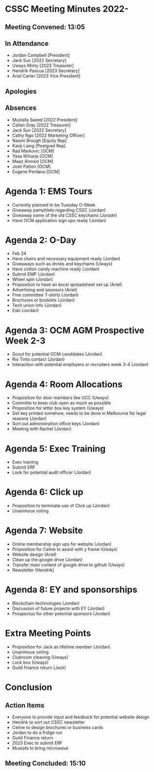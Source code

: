 # CSSC Meeting Minutes 2022-

## Meeting Convened: 13:05

## In Attendance

- Jordan Campbell [President]
- Jack Sun [2022 Secretary]
- Uways Minty [2023 Treasurer]
- Hendrik Pascua [2023 Secretary]
- Ariel Carter [2023 Vice President]

## Apologies

## Absences

- Mustafa Saeed [2022 President]
- Callan Gray [2022 Treasurer]
- Jack Sun [2022 Secretary]
- Cathy Ngo [2022 Marketing Officer]
- Naomi Brough [Equity Rep]
- Kaiqi Liang [Postgrad Rep]
- Rad Markovic [OCM]
- Yasa Wiharja [OCM]
- Maaz Ahmed [OCM]
- Josh Patton [OCM]
- Eugene Perdana [OCM]

# Agenda 1: EMS Tours

- Currently planned to be Tuesday O-Week
- Giveaway pamphlets regarding CSSC (Jordan)
- Giveaway some of the old CSSC keychains (Joradn)
- Have OCM application sign ups ready (Jordan)

# Agenda 2: O-Day

- Feb 24
- Have chairs and necessary equipment ready (Jordan)
- Giveaways such as drinks and keychains (Uways)
- Have cotton candy machine ready (Jordan)
- Submit EMP (Jordan)
- Wheel spin (Jordan)
- Proposition to have an excel spreadsheet set up (Ariel)
- Advertising and sponsors (Ariel)
- Free committee T-shirts (Jordan)
- Brochures or booklets (Jordan)
- Tech union info (Jordan)
- Eski (Jordan)

# Agenda 3: OCM AGM Prospective Week 2-3

- Scout for potential OCM candidates (Jordan)
- Rio Tinto contact (Jordan)
- Interaction with potential employers or recruiters week 3-4 (Jordan)

# Agenda 4: Room Allocations

- Proposition for door members like UCC (Uways)
- Committe to keep club open as much as possible
- Proposition for letter box key system (Uways)
- Get key printed somehow, needs to be done in Melbourne for legal reasons (Jordan)
- Sort out administration office keys (Jordan)
- Meeting with Rachel (Jordan)

# Agenda 5: Exec Training

- Exec training
- Submit ERF
- Look for potential audit officer (Jordan)

# Agenda 6: Click up

- Proposition to terminate use of Click up (Jordan)
- Unanimous voting

# Agenda 7: Website

- Online membership sign ups for website (Jordan)
- Proposition for Celine to assist with y frame (Uways)
- Website design (Ariel)
- Clean up the google drive (Jordan)
- Transfer main content of google drive to github (Uways)
- Newsletter (Hendrik)

# Agenda 8: EY and sponsorships

- Blockchain technologies (Jordan)
- Discussion of future projects with EY (Jordan)
- Prospectus for other potential sponsors (Jordan)

# Extra Meeting Points

- Proposition for Jack as lifetime member (Jordan)
- Unanimous voting
- Clubroom cleaning (Uways)
- Lock box (Uways)
- Guild finance return (Jack)

# Conclusion

## Action Items

- Everyone to provide input and feedback for potential website design
- Hendrik to sort out CSSC newsletter
- Celine to design brochures or business cards
- Jordan to do a fridge run
- Guild Finance return
- 2023 Exec to submit ERF
- Mustafa to bring microwave

## Meeting Concluded: 15:10
